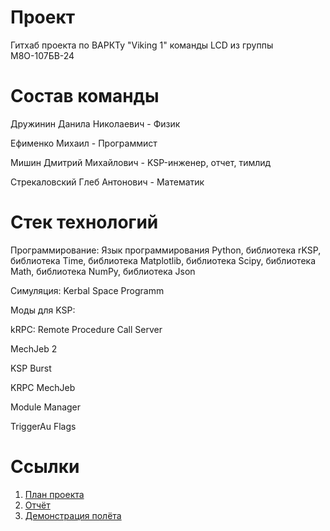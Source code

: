 # Проект
Гитхаб проекта по ВАРКТу "Viking 1" команды LCD из группы М8О-107БВ-24 

# Состав команды 
Дружинин Данила Николаевич - Физик

Ефименко Михаил - Программист

Мишин Дмитрий Михайлович - KSP-инженер, отчет, тимлид

Стрекаловский Глеб Антонович - Математик

# Стек технологий
Программирование: Язык программирования Python, библиотека rKSP, библиотека Time, библиотека Matplotlib, библиотека Scipy, библиотека Math, библиотека NumPy, библиотека Json

Симуляция: Kerbal Space Programm

Моды для KSP:

kRPC: Remote Procedure Call Server

MechJeb 2

KSP Burst

KRPC MechJeb

Module Manager

TriggerAu Flags

# Ссылки
1. [План проекта](https://docs.google.com/document/d/1TRsWEuXkcrEdjo9ki8rPN9XOeBeQ2YD5eTJG59g8iw8/edit?usp=sharing)
2. [Отчёт](https://disk.yandex.ru/i/kEVPmv4ymwqSXA)
3. [Демонстрация полёта]()
